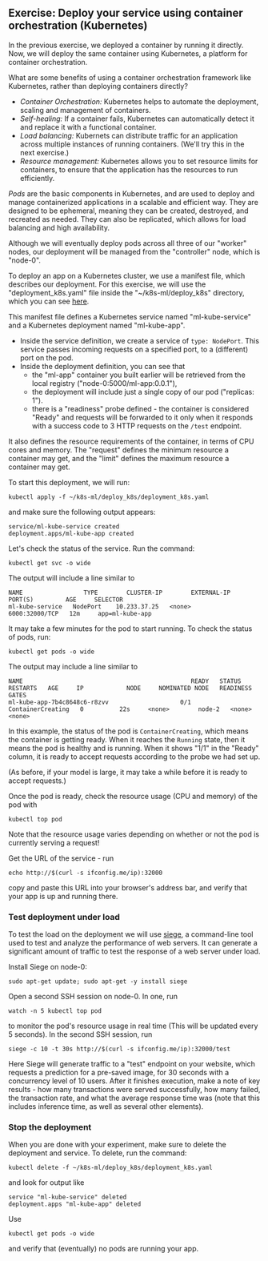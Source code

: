 ## Exercise: Deploy your service using container orchestration (Kubernetes)

In the previous exercise, we deployed a container by running it directly. Now, we will deploy the same container using Kubernetes, a platform for container orchestration.

What are some benefits of using a container orchestration framework like Kubernetes, rather than deploying containers directly?

- *Container Orchestration:* Kubernetes helps to automate the deployment, scaling and management of containers. 
- *Self-healing:* If a container fails, Kubernetes can automatically detect it and replace it with a functional container.
- *Load balancing:* Kubernets can distribute traffic for an application across multiple instances of running containers. (We'll try this in the next exercise.)
- *Resource management:* Kubernetes allows you to set resource limits for containers, to ensure that the application has the resources to run efficiently.

*Pods* are the basic components in Kubernetes, and are used to deploy and manage containerized applications in a scalable and efficient way. They are designed to be ephemeral, meaning they can be created, destroyed, and recreated as needed. They can also be replicated, which allows for load balancing and high availability.

Although we will eventually deploy pods across all three of our "worker" nodes, our deployment will be managed from the "controller" node, which is "node-0".

To deploy an app on a Kubernetes cluster, we use a manifest file, which describes our deployment. For this exercise, we will use the "deployment_k8s.yaml" file inside the "~/k8s-ml/deploy_k8s" directory, which you can see [here](https://github.com/teaching-on-testbeds/k8s-ml/blob/main/deploy_k8s/deployment_k8s.yaml).

This manifest file defines a Kubernetes service named "ml-kube-service" and a Kubernetes deployment named "ml-kube-app".

* Inside the service definition, we create a service of `type: NodePort`. This service passes incoming requests on a specified port, to a (different) port on the pod. 
* Inside the deployment definition, you can see that 
   * the "ml-app" container you built earlier will be retrieved from the local registry ("node-0:5000/ml-app:0.0.1"), 
   * the deployment will include just a single copy of our pod ("replicas: 1").
   * there is a "readiness" probe defined - the container is considered "Ready" and requests will be forwarded to it only when it responds with a success code to 3 HTTP requests on the `/test` endpoint.


It also defines the resource requirements of the container, in terms of CPU cores and memory. The "request" defines the minimum resource a container may get, and the "limit" defines the maximum resource a container may get.

To start this deployment, we will run:

``` 
kubectl apply -f ~/k8s-ml/deploy_k8s/deployment_k8s.yaml
```

and make sure the following output appears:

```
service/ml-kube-service created
deployment.apps/ml-kube-app created
```


Let's check the status of the service. Run the command:

``` shell
kubectl get svc -o wide
```

The output will include a line similar to

```
NAME                 TYPE        CLUSTER-IP        EXTERNAL-IP   PORT(S)         AGE     SELECTOR
ml-kube-service   NodePort    10.233.37.25   <none>        6000:32000/TCP   12m     app=ml-kube-app
```

It may take a few minutes for the pod to start running. To check the status of pods, run:



``` 
kubectl get pods -o wide
```

The output may include a line similar to

```
NAME                                               READY   STATUS              RESTARTS   AGE     IP            NODE     NOMINATED NODE   READINESS GATES
ml-kube-app-7b4c8648c6-r8zvv                    0/1     ContainerCreating   0          22s     <none>        node-2   <none>           <none>
```

In this example, the status of the pod is `ContainerCreating`, which means the container is getting ready. When it reaches the `Running` state, then it means the pod is healthy and is running. When it shows "1/1" in the "Ready" column, it is ready to accept requests according to the probe we had set up.

(As before, if your model is large, it may take a while before it is ready to accept requests.)


Once the pod is ready, check the resource usage (CPU and memory) of the pod with

```
kubectl top pod
```

Note that the resource usage varies depending on whether or not the pod is currently serving a request!

Get the URL of the service - run

```
echo http://$(curl -s ifconfig.me/ip):32000
```

copy and paste this URL into your browser's address bar, and verify that your app is up and running there. 

### Test deployment under load

To test the load on the deployment we will use [siege](https://linux.die.net/man/1/siege), a command-line tool used to test and analyze the performance of web servers. It can generate a significant amount of traffic to test the response of a web server under load.

Install Siege on node-0:

```
sudo apt-get update; sudo apt-get -y install siege
```

Open a second SSH session on node-0. In one, run

```
watch -n 5 kubectl top pod
```

to monitor the pod's resource usage in real time (This will be updated every 5 seconds). In the second SSH session, run


```
siege -c 10 -t 30s http://$(curl -s ifconfig.me/ip):32000/test
```

Here Siege will generate traffic to a "test" endpoint on your website, which requests a prediction for a pre-saved image, for 30 seconds with a concurrency level of 10 users. After it finishes execution, make a note of key results - how many transactions were served successfully, how many failed, the transaction rate, and what the average response time was (note that this includes inference time, as well as several other elements). 


### Stop the deployment


When you are done with your experiment, make sure to delete the deployment and service. To delete, run the command:

``` 
kubectl delete -f ~/k8s-ml/deploy_k8s/deployment_k8s.yaml
```

and look for output like

```
service "ml-kube-service" deleted
deployment.apps "ml-kube-app" deleted
```

Use

``` 
kubectl get pods -o wide
```

and verify that (eventually) no pods are running your app.
